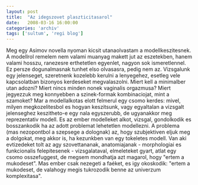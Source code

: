 ```yaml
---
layout: post
title:  "Az idegszovet plaszticitasarol"
date:   2008-03-16 16:00:00
categories: 'archiv'
tags: ['sultum', 'regi blog']
---
```


Meg egy Asimov novella nyoman kicsit utanaolvastam a modellkeszitesnek. A modellrol remelem nem valami muanyag makett jut az eszetekben, hanem valami hosszu, ranezesre erthetetlen egyenlet, nagyon sok ismeretlennel. Ez persze dogunalmasnak tunhet elso olvasasra, pedig nem az. Vizsgalunk egy jelenseget, szeretnenk kozelebb kerulni a lenyegehez, esetleg vele kapcsolatban bizonyos kerdeseket megvalaszolni. Miert kell a minimalber utan adozni? Miert nincs minden nonek vaginalis orgazmusa? Miert jegyezzuk meg konnyebben a szinek-formak kombinaciojat, mint a szamoket?
Mar a modellalkotas elott felmerul egy csomo kerdes: mivel, milyen megkozelitesbol es hogyan keszitsunk, vagy egyaltalan a vizsgalt jelenseghez keszitheto-e egy nala egyszerubb, de ugyanakkor meg reprezentativ modell.
Es az ember modelleket alkot, vizsgal, gondolkodik es bosszankodik ha az adott problemat lehetetlen modellezni.
A problema (mas nezopontbol a szepsege a dolognak) az, hogy szubjektiven eljuk meg a dolgokat, meg akkor is, ha kezunkben van egy tokeletes modell.
Van aki evtizedeket tolt az agy szovettananak, anatomiajanak - morphologiai es funkcionalis felepitesenek - vizsgalataval, elmeleteket gyart, atlat egy csomo osszefuggest, de megsem mondhatja azt magarol, hogy "ertem a mukodeset".
Mas ember csak nezegeti a faéket, es igy okoskodik: "ertem a mukodeset, de valahogy megis tukrozodik benne az univerzum komplexitasa".
